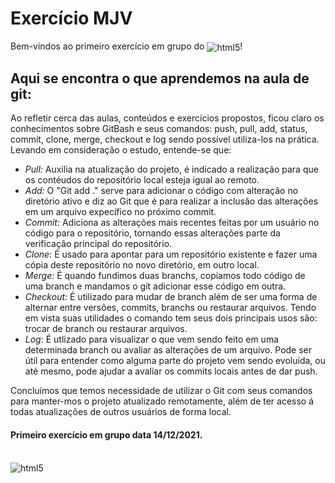 # Exercício MJV
<div style="display: inline_block">
Bem-vindos ao primeiro exercício em grupo do <img  align="center" alt="html5" src="https://img.shields.io/static/v1?label=DevSchool&message=MJV&color=blueviolet"/>!
</div> 

## Aqui se encontra o que aprendemos na aula de git:

   Ao refletir cerca das aulas, conteúdos e exercícios propostos, ficou claro os conhecimentos sobre GitBash e seus comandos: push, pull, add, status, commit, clone, merge, checkout e log  sendo possível utiliza-los na prática.<br>
  Levando em consideração o estudo, entende-se que:
   * *Pull:* Auxilia na atualização do projeto, é indicado a realização para que os contéudos do repositório local esteja igual ao remoto.
   * *Add:* O "Git add ."  serve para adicionar o código com alteração no diretório ativo e diz ao Git que é para realizar a inclusão das alterações em um arquivo expecífico no próximo commit.
   * *Commit:* Adiciona as alterações mais recentes feitas por um usuário no código para o repositório, tornando essas alterações parte da verificação principal do repositório.
   * *Clone:* É usado para apontar para um repositório existente e fazer uma cópia deste repositório no novo diretório, em outro local.
   * *Merge:* É quando fundimos duas branchs, copiamos todo código de uma branch e mandamos o git adicionar esse código em outra.
   * *Checkout:* É utilizado para mudar de branch além de ser uma forma de alternar entre versões, commits, branchs ou restaurar arquivos. Tendo em vista suas utilidades o comando                   tem seus dois principais usos são: trocar de branch ou restaurar arquivos.
   * *Log:* É utlizado para visualizar o que vem sendo feito em uma determinada branch ou avaliar as alterações de um arquivo. Pode ser útil para entender como alguma parte             do projeto vem sendo evoluída, ou até mesmo, pode ajudar a avaliar os commits locais antes de dar push.
    
   Concluímos que temos necessidade de utilizar o Git com seus comandos para manter-mos o projeto atualizado remotamente, além de ter acesso á todas atualizações de outros usuários de forma local.

#### Primeiro exercício em grupo data 14/12/2021.
<div style="display: inline_block"><br/>
<img  align="center" alt="html5" src="https://mastermind.sampa.br/wp-content/uploads/2020/12/diferenca-entre-grupo-e-equipe-scaled.jpg"/>
</div><br/>  
